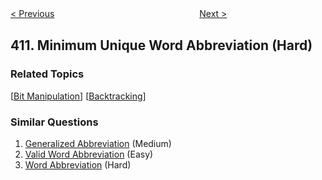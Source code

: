 <!--|This file generated by command(leetcode description); DO NOT EDIT.    |-->
<!--+----------------------------------------------------------------------+-->
<!--|@author    openset <openset.wang@gmail.com>                           |-->
<!--|@link      https://github.com/openset                                 |-->
<!--|@home      https://github.com/openset/leetcode                        |-->
<!--+----------------------------------------------------------------------+-->

[< Previous](https://github.com/openset/leetcode/tree/master/problems/split-array-largest-sum "Split Array Largest Sum")
　　　　　　　　　　　　　　　　
[Next >](https://github.com/openset/leetcode/tree/master/problems/fizz-buzz "Fizz Buzz")

## 411. Minimum Unique Word Abbreviation (Hard)



### Related Topics
  [[Bit Manipulation](https://github.com/openset/leetcode/tree/master/tag/bit-manipulation/README.md)]
  [[Backtracking](https://github.com/openset/leetcode/tree/master/tag/backtracking/README.md)]

### Similar Questions
  1. [Generalized Abbreviation](https://github.com/openset/leetcode/tree/master/problems/generalized-abbreviation) (Medium)
  1. [Valid Word Abbreviation](https://github.com/openset/leetcode/tree/master/problems/valid-word-abbreviation) (Easy)
  1. [Word Abbreviation](https://github.com/openset/leetcode/tree/master/problems/word-abbreviation) (Hard)
